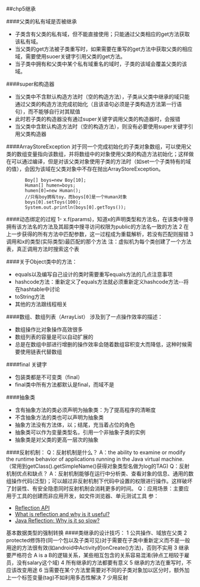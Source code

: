 ##chp5继承

####父类的私有域是否被继承
- 子类含有父类的私有域，但不能直接使用；只能通过父类相应的get方法获取该私有域。
- 当父类的get方法被子类重写时，如果需要在重写的get方法中获取父类的相应域，需要使用suoer关键字引用父类的get方法。
- 当子类中拥有和父类中某个私有域重名的域时，子类的该域会覆盖父类的该域。

####super和构造器
- 当父类中不含默认构造方法时（空的构造方法），子类从父类中继承的域只能通过父类的构造方法完成初始化（且该语句必须是子类构造方法第一行语句），而不能够自行对其赋值
- 此时若子类的构造器没有通过super关键字调用父类的构造器时，会报错
- 当父类中含默认构造方法时（空的构造方法），则没有必要使用super关键字引用父类构造器

####ArrayStoreException
对于同一个完成初始化的子类对象数组，可以使用父类的数组变量指向该数组，并将数组中的对象使用父类的构造方法初始化；这样做在可以通过编译，但是对该父类对象使用子类的方法时（如set一个子类特有的域的值），会因为该域在父类对象中不存在抛出ArrayStoreException。
```
       Boy[] boys=new Boy[10];
       Human[] humen=boys;
       humen[0]=new Human();
       //只有boy拥有toy，而boys[0]是一个Human对象
       boys[0].setToys(100);
       System.out.println(boys[0].getToys());
```

####动态绑定的过程
1- x.f(params)，知道x的声明类型和方法名，在该类中搜寻拥有该方法名的方法及其超类中搜寻访问权限为public的方法名一致的方法
2 在上一步获得的所有方法中匹配参数，这一过程成为重载解析，若没有匹配则报错
3 调用和x的类型(实际类型)最匹配的那个方法
注：虚拟机为每个类创建了一个方法表，真正调用方法时搜索这个表


####关于Object类中的方法：
- equals以及编写自己设计的类时需要重写equals方法的几点注意事项
- hashcode方法：重新定义了equals方法就必须重新定义hashcode方法--将在hashtable中讨论
- toString方法
- 其他的方法跟线程相关

####数组、数组列表（ArrayList）
涉及到了一点操作效率的描述：
- 数组操作比对象操作高效很多
- 数组列表的容量是可以自动扩展的
- 总是在数组中部进行增删的操作效率会随着数组容积变大而降低，这种时候需要使用链表代替数组

####final 关键字
- 包装类都是不可变类（final）
- final类中所有方法都默认是final，而域不是

####抽象类
- 含有抽象方法的类必须声明为抽象类：为了提高程序的清晰度
- 不含抽象方法的类也可以声明为抽象类
- 抽象方法没有方法体，以；结尾，充当着占位的角色
- 抽象类可以作为变量类型名，引用一个非抽象子类的实例
- 抽象类是对父类的更高一层次的抽象

####反射机制：
Q：反射机制是什么？
A：the ability to examine or modify the runtime behavior of applications running in the Java virtual machine.（常用到getClass().getSimpleName()获得对象类型名做为log的TAG)
Q：反射机制优点和缺点？
A：反射机制能够在运行中分析类、查看对象的信息、通用的数组操作代码(泛型)；可以越过非反射机制下代码中设置的权限进行操作。这样破坏了封装性、有安全隐患同时反射机制会消耗更多的时间。
Q：应用场景：主要应用于工具的创建而非应用开发，如文件浏览器、单元测试工具
参：
- [Reflection API](http://docs.oracle.com/javase/tutorial/reflect/index.html)
- [What is reflection and why is it useful?](http://stackoverflow.com/questions/37628/what-is-reflection-and-why-is-it-useful)
- [Java Reflection: Why is it so slow?](http://stackoverflow.com/questions/1392351/java-reflection-why-is-it-so-slow)


基本数据类型的强制转换
####类继承的设计技巧：
1 公共操作、域放在父类
2 protected修饰符(同一个包以及子类可见)对于需要在子类中重新定义而不是一般用途的方法很有效(如android中Activity的onCreate()方法)，否则不实用
3 继承要严格符合 A is a B的逻辑关系，某些相互包含的关系容易混淆(钟点工相较于雇员，没有salary这个域)
4 所有继承的方法都要有意义
5 继承的方法在重写时，不应该改变用途
6 当需要在某个方法里需要对不同的子类对象加以区分时，额外加上一个标签变量(tag)不如利用多态性解决
7 少用反射
